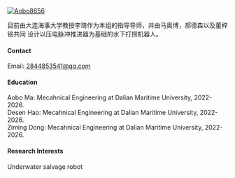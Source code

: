 

[![Aobo8656](https://img.shields.io/badge/Aobo8656-github-blue?logo=github)](https://github.com/Aobo8656)

目前由大连海事大学教授李琦作为本组的指导导师，并由马奥博，郝德森以及董梓铭共同
设计以压电脉冲推进器为基础的水下打捞机器人。

#### Contact

Email: 2844853541@qq.com

#### Education
Aobo Ma: Mecahnical Engineering at Dalian Maritime University, 2022-2026.\
Desen Hao: Mecahnical Engineering at Dalian Maritime University, 2022-2026.\
Ziming Dong: Mecahnical Engineering at Dalian Maritime University, 2022-2026.

#### Research Interests
Underwater salvage robot

